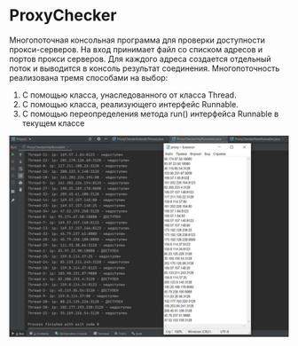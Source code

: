 # ProxyChecker

Многопоточная консольная программа для проверки доступности прокси-серверов. На вход принимает файл со списком адресов и портов прокси серверов. Для каждого адреса создается отдельный поток и выводится в консоль результат соединения. Многопоточность реализована тремя способами на выбор:
1.	С помощью класса, унаследованного от класса Thread.
2.	С помощью класса, реализующего интерфейс Runnable.
3.	С помощью переопределения метода run() интерфейса Runnable в текущем классе

![Иллюстрация к проекту](https://github.com/SDprog/ProxyChecker/raw/master/ProxyCheckerLarge.jpg)
